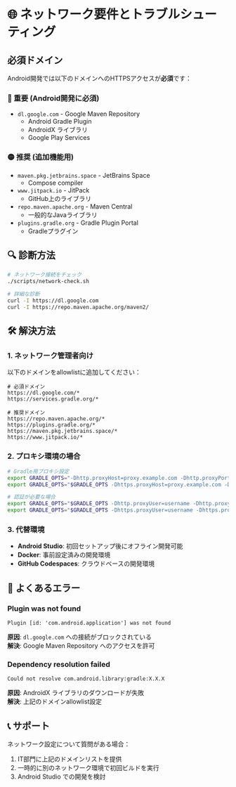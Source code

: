 # 🌐 ネットワーク要件とトラブルシューティング

## 必須ドメイン

Android開発では以下のドメインへのHTTPSアクセスが**必須**です：

### 🔴 重要 (Android開発に必須)
- `dl.google.com` - Google Maven Repository
  - Android Gradle Plugin
  - AndroidX ライブラリ
  - Google Play Services

### 🟡 推奨 (追加機能用)  
- `maven.pkg.jetbrains.space` - JetBrains Space
  - Compose compiler
- `www.jitpack.io` - JitPack
  - GitHub上のライブラリ
- `repo.maven.apache.org` - Maven Central
  - 一般的なJavaライブラリ
- `plugins.gradle.org` - Gradle Plugin Portal
  - Gradleプラグイン

## 🔍 診断方法

```bash
# ネットワーク接続をチェック
./scripts/network-check.sh

# 詳細な診断
curl -I https://dl.google.com
curl -I https://repo.maven.apache.org/maven2/
```

## 🛠️ 解決方法

### 1. ネットワーク管理者向け

以下のドメインをallowlistに追加してください：

```
# 必須ドメイン
https://dl.google.com/*
https://services.gradle.org/*

# 推奨ドメイン  
https://repo.maven.apache.org/*
https://plugins.gradle.org/*
https://maven.pkg.jetbrains.space/*
https://www.jitpack.io/*
```

### 2. プロキシ環境の場合

```bash
# Gradle用プロキシ設定
export GRADLE_OPTS="-Dhttp.proxyHost=proxy.example.com -Dhttp.proxyPort=8080"
export GRADLE_OPTS="$GRADLE_OPTS -Dhttps.proxyHost=proxy.example.com -Dhttps.proxyPort=8080"

# 認証が必要な場合
export GRADLE_OPTS="$GRADLE_OPTS -Dhttp.proxyUser=username -Dhttp.proxyPassword=password"
export GRADLE_OPTS="$GRADLE_OPTS -Dhttps.proxyUser=username -Dhttps.proxyPassword=password"
```

### 3. 代替環境

- **Android Studio**: 初回セットアップ後にオフライン開発可能
- **Docker**: 事前設定済みの開発環境
- **GitHub Codespaces**: クラウドベースの開発環境

## 🚨 よくあるエラー

### Plugin was not found
```
Plugin [id: 'com.android.application'] was not found
```
**原因**: `dl.google.com` への接続がブロックされている  
**解決**: Google Maven Repository へのアクセスを許可

### Dependency resolution failed
```
Could not resolve com.android.library:gradle:X.X.X
```
**原因**: AndroidX ライブラリのダウンロードが失敗  
**解決**: 上記のドメインallowlist設定

## 📞 サポート

ネットワーク設定について質問がある場合：

1. IT部門に上記のドメインリストを提供
2. 一時的に別のネットワーク環境で初回ビルドを実行
3. Android Studio での開発を検討